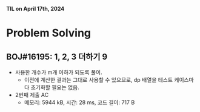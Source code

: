 **TIL on April 17th, 2024**

# Problem Solving
## BOJ#16195: 1, 2, 3 더하기 9
* 사용한 개수가 m개 이하가 되도록 풀이.
    - 이전에 계산한 결과는 그대로 사용할 수 있으므로, dp 배열을 테스트 케이스마다 초기화할 필요는 없음.
* 2번째 제출 AC
    - 메모리: 5944 kB, 시간: 28 ms, 코드 길이: 717 B

